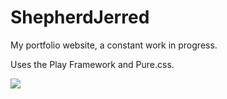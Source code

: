 # ShepherdJerred
My portfolio website, a constant work in progress.

Uses the Play Framework and Pure.css.

<img src="http://i.imgur.com/QcYRdi2.png">
